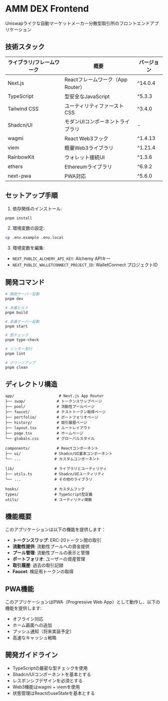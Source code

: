 # AMM DEX Frontend

Uniswapライクな自動マーケットメーカー分散型取引所のフロントエンドアプリケーション

## 技術スタック

| ライブラリ/フレームワーク | 概要 | バージョン |
|---|---|---|
| Next.js | Reactフレームワーク（App Router） | ^14.0.4 |
| TypeScript | 型安全なJavaScript | ^5.3.3 |
| Tailwind CSS | ユーティリティファーストCSS | ^3.4.0 |
| Shadcn/UI | モダンUIコンポーネントライブラリ | - |
| wagmi | React Web3フック | ^1.4.13 |
| viem | 軽量Web3ライブラリ | ^1.21.4 |
| RainbowKit | ウォレット接続UI | ^1.3.6 |
| ethers | Ethereumライブラリ | ^6.9.2 |
| next-pwa | PWA対応 | ^5.6.0 |

## セットアップ手順

1. 依存関係のインストール:
```bash
pnpm install
```

2. 環境変数の設定:
```bash
cp .env.example .env.local
```

3. 環境変数を編集:
- `NEXT_PUBLIC_ALCHEMY_API_KEY`: Alchemy APIキー
- `NEXT_PUBLIC_WALLETCONNECT_PROJECT_ID`: WalletConnect プロジェクトID

## 開発コマンド

```bash
# 開発サーバー起動
pnpm dev

# 本番ビルド
pnpm build

# 本番サーバー起動
pnpm start

# 型チェック
pnpm type-check

# リンター実行
pnpm lint

# クリーンアップ
pnpm clean
```

## ディレクトリ構造

```
app/                    # Next.js App Router
├── swap/              # トークンスワップページ
├── pool/              # 流動性プールページ
├── faucet/            # テストトークン取得ページ
├── portfolio/         # ポートフォリオページ
├── history/           # 取引履歴ページ
├── layout.tsx         # ルートレイアウト
├── page.tsx           # ホームページ
└── globals.css        # グローバルスタイル

components/            # Reactコンポーネント
├── ui/               # Shadcn/UI基本コンポーネント
└── ...               # カスタムコンポーネント

lib/                  # ライブラリとユーティリティ
├── utils.ts          # Shadcn/UIユーティリティ
└── ...               # その他のライブラリ

hooks/                # カスタムフック
types/                # TypeScript型定義
utils/                # ユーティリティ関数
```

## 機能概要

このアプリケーションは以下の機能を提供します：

- **トークンスワップ**: ERC-20トークン間の取引
- **流動性提供**: 流動性プールへの資金提供
- **プール管理**: 流動性プールの表示と管理
- **ポートフォリオ**: ユーザーの資産管理
- **取引履歴**: 過去の取引記録
- **Faucet**: 検証用トークンの取得

## PWA機能

このアプリケーションはPWA（Progressive Web App）として動作し、以下の機能を提供します:

- オフライン対応
- ホーム画面への追加
- プッシュ通知（将来実装予定）
- 高速なキャッシュ戦略

## 開発ガイドライン

- TypeScriptの厳密な型チェックを使用
- Shadcn/UIコンポーネントを基本とする
- レスポンシブデザインを必須とする
- Web3機能はwagmi + viemを使用
- 状態管理はReactのuseStateを基本とする